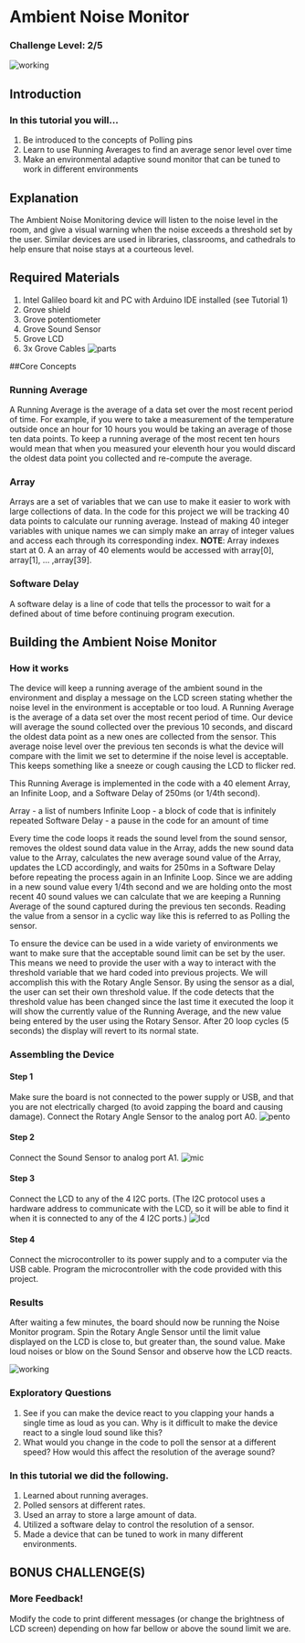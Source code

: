 # Ambient Noise Monitor
### Challenge Level: 2/5
![working](https://user-images.githubusercontent.com/27307550/30575225-2dccce48-9cb4-11e7-921e-7d7463074c6d.jpg)

## Introduction

### In this tutorial you will...
  1. Be introduced to the concepts of Polling pins
  2. Learn to use Running Averages to find an average senor level over time
  3. Make an environmental adaptive sound monitor that can be tuned to work in different environments
  
## Explanation
The Ambient Noise Monitoring device will listen to the noise level in the room, and give a visual warning when the noise exceeds a threshold set by the user.  Similar devices are used in libraries, classrooms, and cathedrals to help ensure that noise stays at a courteous level.
 
## Required Materials
 1. Intel Galileo board kit and PC with Arduino IDE installed (see Tutorial 1)
 2. Grove shield
 3. Grove potentiometer
 4. Grove Sound Sensor
 5. Grove LCD
 6. 3x Grove Cables
 ![parts](https://user-images.githubusercontent.com/27307550/30575227-2dcdb38a-9cb4-11e7-95b8-bfc429507e36.jpg)
 
 
##Core Concepts
 
### Running Average
A Running Average is the average of a data set over the most recent period of time.  For example, if you were to take a measurement of the temperature outside once an hour for 10 hours you would be taking an average of those ten data points.  To keep a running average of the most recent ten hours would mean that when you measured your eleventh hour you would discard the oldest data point you collected and re-compute the average.

### Array
Arrays are a set of variables that we can use to make it easier to work with large collections of data.  In the code for this project we will be tracking 40 data points to calculate our running average.  Instead of making  40 integer variables with unique names we can simply make an array of integer values and access each through its corresponding index.
**NOTE**: Array indexes start at 0.  A an array of 40 elements would be accessed with array[0], array[1], … ,array[39].

### Software Delay
A software delay is a line of code that tells the processor to wait for a defined about of time before continuing program execution.
 

## Building the Ambient Noise Monitor

### How it works
The device will keep a running average of the ambient sound in the environment and display a message on the LCD screen stating whether the noise level in the environment is acceptable or too loud.  A Running Average is the average of a data set over the most recent period of time.  Our device will average the sound collected over the previous 10 seconds, and discard the oldest data point as a new ones are collected from the sensor.  This average noise level over the previous ten seconds is what the device will compare with the limit we set to determine if the noise level is acceptable.  This keeps something like a sneeze or cough causing the LCD to flicker red.

This Running Average is implemented in the code with a 40 element Array, an Infinite Loop, and a Software Delay of 250ms (or 1/4th second).  

Array - a list of numbers
Infinite Loop - a block of code that is infinitely repeated
Software Delay - a pause in the code for an amount of time

Every time the code loops it reads the sound level from the sound sensor, removes the oldest sound data value in the Array, adds the new sound data value to the Array, calculates the new average sound value of the Array, updates the LCD accordingly, and waits for 250ms in a Software Delay before repeating the process again in an Infinite Loop.  Since we are adding in a new sound value every 1/4th second and we are holding onto the most recent 40 sound values we can calculate that we are keeping a Running Average of the sound captured during the previous ten seconds.  Reading the value from a sensor in a cyclic way like this is referred to as Polling the sensor.

To ensure the device can be used in a wide variety of environments we want to make sure that the acceptable sound limit can be set by the user.  This means we need to provide the user with a way to interact with the threshold variable that we hard coded into previous projects.  We will accomplish this with the Rotary Angle Sensor.  By using the sensor as a dial, the user can set their own threshold value.  If the code detects that the threshold value has been changed since the last time it executed the loop it will show the currently value of the Running Average, and the new value being entered by the user using the Rotary Sensor.  After 20 loop cycles (5 seconds) the display will revert to its normal state.
 
### Assembling the Device
#### Step 1
Make sure the board is not connected to the power supply or USB, and that you are not electrically charged (to avoid zapping the board and causing damage).  Connect the Rotary Angle Sensor to the analog port A0.
![pento](https://user-images.githubusercontent.com/27307550/30575224-2dccdfaa-9cb4-11e7-8687-17e69c4bc1eb.jpg)

#### Step 2
Connect the Sound Sensor to analog port A1.
![mic](https://user-images.githubusercontent.com/27307550/30575223-2dcc2b32-9cb4-11e7-8b60-3dcf9168188d.jpg)

#### Step 3
Connect the LCD to any of the 4 I2C ports.  (The I2C protocol uses a hardware address to communicate with the LCD, so it will be able to find it when it is connected to any of the 4 I2C ports.)
![lcd](https://user-images.githubusercontent.com/27307550/30575226-2dcd174a-9cb4-11e7-8829-825637d3f111.jpg)

#### Step 4
Connect the microcontroller to its power supply and to a computer via the USB cable.  Program the microcontroller with the code provided with this project.

### Results
After waiting a few minutes, the board should now be running the Noise Monitor program.  Spin the Rotary Angle Sensor until the limit value displayed on the LCD is close to, but greater than, the sound value.  Make loud noises or blow on the Sound Sensor and observe how the LCD reacts.

![working](https://user-images.githubusercontent.com/27307550/30575225-2dccce48-9cb4-11e7-921e-7d7463074c6d.jpg)

### Exploratory Questions
 1. See if you can make the device react to you clapping your hands a single time as loud as you can.  Why is it difficult to make the device react to a single loud sound like this? 
 2. What would you change in the code to poll the sensor at a different speed?  How would this affect the resolution of the average sound?

### In this tutorial we did the following.
 
  1. Learned about running averages.
  2. Polled sensors at different rates.
  3. Used an array to store a large amount of data.
  4. Utilized a software delay to control the resolution of a sensor.
  5. Made a device that can be tuned to work in many different environments.
  
## BONUS CHALLENGE(S)

### More Feedback!
Modify the code to print different messages (or change the brightness of LCD screen) depending on how far bellow or above the sound limit we are.
